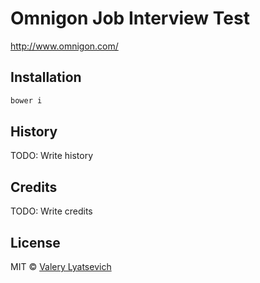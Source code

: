 # Omnigon Job Interview Test #

http://www.omnigon.com/

## Installation
```JavaScript
bower i
```

## History

TODO: Write history

## Credits

TODO: Write credits

## License

MIT © [Valery Lyatsevich](http://lyatsevich.com)
